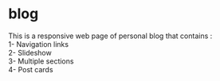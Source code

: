 # blog
This is a responsive web page of personal blog that contains : <br>
1- Navigation links <br>
2- Slideshow <br>
3- Multiple sections <br>
4- Post cards 

